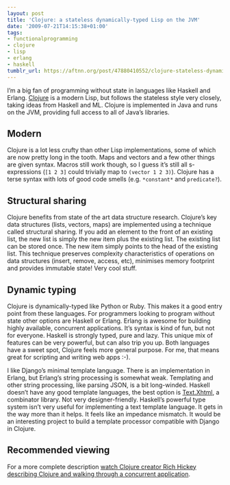 ```yaml
---
layout: post
title: 'Clojure: a stateless dynamically-typed Lisp on the JVM'
date: '2009-07-21T14:15:38+01:00'
tags:
- functionalprogramming
- clojure
- lisp
- erlang
- haskell
tumblr_url: https://aftnn.org/post/47880410552/clojure-stateless-dynamicly-typed-lisp-jvm
---
```

<p>I&rsquo;m a big fan of programming without state in languages like Haskell and Erlang. <a href="http://clojure.org/">Clojure</a> is a modern Lisp, but follows the stateless style very closely, taking ideas from Haskell and ML. Clojure is implemented in Java and runs on the JVM, providing full access to all of Java&rsquo;s libraries.</p>

<h2>Modern</h2>

<p>Clojure is a lot less crufty than other Lisp implementations, some of which are now pretty long in the tooth. Maps and vectors and a few other things are given syntax. Macros still work though, so I guess it&rsquo;s still all s-expressions (<code>[1 2 3]</code> could trivially map to <code>(vector 1 2 3)</code>). Clojure has a terse syntax with lots of good code smells (e.g. <code>*constant*</code> and <code>predicate?</code>).</p>

<h2>Structural sharing</h2>

<p>Clojure benefits from state of the art data structure research. Clojure&rsquo;s key data structures (lists, vectors, maps) are implemented using a technique called structural sharing. If you add an element to the front of an existing list, the new list is simply the new item plus the existing list. The existing list can be stored once. The new item simply points to the head of the existing list. This technique preserves complexity characteristics of operations on data structures (insert, remove, access, etc), minimises memory footprint and provides immutable state! Very cool stuff.</p>

<h2>Dynamic typing</h2>

<p>Clojure is dynamically-typed like Python or Ruby. This makes it a good entry point from these languages. For programmers looking to program without state other options are Haskell or Erlang. Erlang is awesome for building highly available, concurrent applications. It&rsquo;s syntax is kind of fun, but not for everyone. Haskell is strongly typed, pure and lazy. This unique mix of features can be very powerful, but can also trip you up. Both languages have a sweet spot, Clojure feels more general purpose. For me, that means great for scripting and writing web apps :-).</p>

<p>I like Django&rsquo;s minimal template language. There is an implementation in Erlang, but Erlang&rsquo;s string processing is somewhat weak. Templating and other string processing, like parsing JSON, is a bit long-winded. Haskell doesn&rsquo;t have any good template languages, the best option is <a href="http://www.haskell.org/ghc/docs/latest/html/libraries/xhtml/Text-XHtml.html">Text.Xhtml</a>, a combinator library. Not very designer-friendly. Haskell&rsquo;s powerful type system isn&rsquo;t very useful for implementing a text template language. It gets in the way more than it helps. It feels like an impedance mismatch. It would be an interesting project to build a template processor compatible with Django in Clojure.</p>

<h2>Recommended viewing</h2>

<p>For a more complete description <a href="http://blip.tv/file/812787">watch Clojure creator Rich Hickey describing Clojure and walking through a concurrent application</a>.</p>
